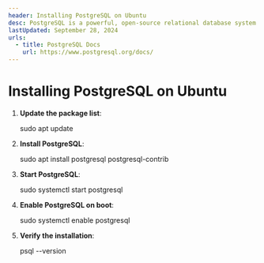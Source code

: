 ```yaml
---
header: Installing PostgreSQL on Ubuntu
desc: PostgreSQL is a powerful, open-source relational database system known for its extensibility, standards compliance, and support for advanced data types and complex queries.
lastUpdated: September 28, 2024
urls:
  - title: PostgreSQL Docs
    url: https://www.postgresql.org/docs/
---
```


# Installing PostgreSQL on Ubuntu

1. **Update the package list**:

   sudo apt update

2. **Install PostgreSQL**:

   sudo apt install postgresql postgresql-contrib

3. **Start PostgreSQL**:

   sudo systemctl start postgresql

4. **Enable PostgreSQL on boot**:

   sudo systemctl enable postgresql

5. **Verify the installation**:

   psql --version
